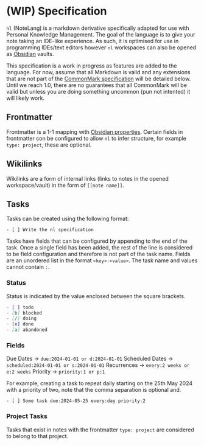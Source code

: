 # (WIP) Specification

`nl` (NoteLang) is a markdown derivative specifically adapted for use with Personal Knowledge Management. The goal of the language is to give your note taking an IDE-like experience. As such, it is optimised for use in programming IDEs/text editors however `nl` workspaces can also be opened as [Obsidian](https://obsidian.md) vaults.

This specification is a work in progress as features are added to the language. For now, assume that all Markdown is valid and any extensions that are not part of the [CommonMark specification](https://spec.commonmark.org/0.31.2/) will be detailed below. Until we reach 1.0, there are no guarantees that all CommonMark will be valid but unless you are doing something uncommon (pun not intented) it will likely work.

## Frontmatter

Frontmatter is a 1-1 mapping with [Obsidian properties](https://help.obsidian.md/Editing+and+formatting/Properties). Certain fields in frontmatter con be configured to allow `nl` to infer structure, for example `type: project`, these are optional. 

## Wikilinks

Wikilinks are a form of internal links (links to notes in the opened workspace/vault) in the form of `[[note name]]`.

## Tasks

Tasks can be created using the following format:
```
- [ ] Write the nl specification
```
Tasks have fields that can be configured by appending to the end of the task. Once a single field has been added, the rest of the line is considered to be field configuration and therefore is not part of the task name. Fields are an unordered list in the format `<key>:<value>`. The task name and values cannot contain `:`.

### Status

Status is indicated by the value enclosed between the square brackets.

```md
- [ ] todo
- [b] blocked
- [/] doing
- [x] done
- [a] abandoned
```

### Fields

Due Dates -> `due:2024-01-01 or d:2024-01-01`
Scheduled Dates -> `scheduled:2024-01-01 or s:2024-01-01`
Recurrences -> `every:2 weeks or e:2 weeks`
Priority -> `priority:1 or p:1`

For example, creating a task to repeat daily starting on the 25th May 2024 with a priority of two, note that the comma separation is optional and.
```
- [ ] Some task due:2024-05-25 every:day priority:2
```

### Project Tasks

Tasks that exist in notes with the frontmatter `type: project` are considered to belong to that project.


